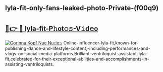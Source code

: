 ## lyla-fit-only-fans​-leaked-photo​-Private-(f00q9)


# <h2><a href="https://mediaupload.pro?title=lyla-fit&ref=git">🔗👉 🔴 lyla-fit-P𝚑ot𝚘𝚜-V𝚒d𝚎o</a></h2>

[![Corinna Kopf Nue Nu𝚍e𝚜](https://i.imgur.com/0qMVB7G.gif)](https://mediaupload.pro?title=lyla-fit&ref=git)
Online-influencer-lyla-fit,known-for-publishing-dance-and-lifestyle-content,-including-performances-and-vlogs-on-social-media-platforms.Brilliant-ventriloquist-assistant-lyla-fit,celebrated-for-their-exceptional-abilities-and-accomplishments-in-assisting-ventriloquists.  